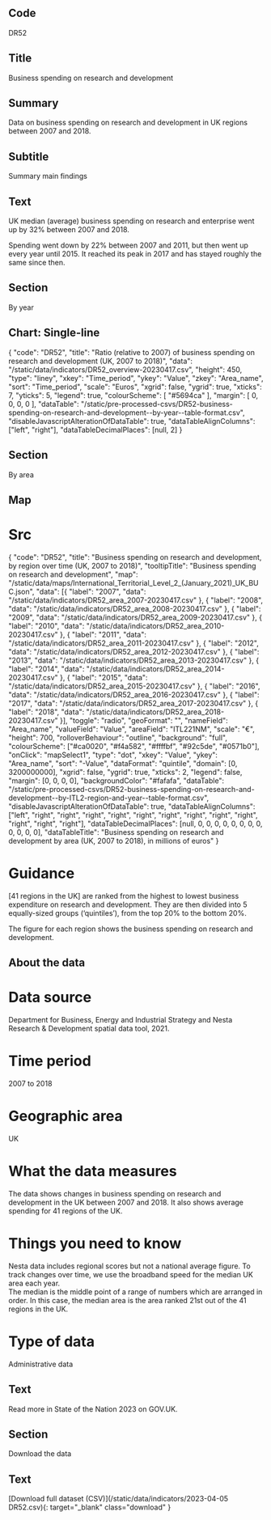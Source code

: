 ## Code
DR52

## Title
Business spending on research and development

## Summary
Data on business spending on research and development in UK regions between 2007 and 2018.

## Subtitle
Summary main findings

## Text
UK median (average) business spending on research and enterprise went up by 32% between 2007 and 2018.

Spending went down by 22% between 2007 and 2011, but then went up every year until 2015. It reached its peak in 2017 and has stayed roughly the same since then.

## Section
By year

## Chart: Single-line
{
    "code": "DR52",
    "title": "Ratio (relative to 2007) of business spending on research and development (UK, 2007 to 2018)",
    "data": "/static/data/indicators/DR52_overview-20230417.csv",
    "height": 450,
    "type": "liney",
    "xkey": "Time_period",
    "ykey": "Value",
    "zkey": "Area_name",
    "sort": "Time_period",
    "scale": "Euros",
    "xgrid": false,
    "ygrid": true,
    "xticks": 7,
    "yticks": 5,
    "legend": true,
    "colourScheme": [ "#5694ca" ],
    "margin": [ 0, 0, 0, 0 ],
    "dataTable": "/static/pre-processed-csvs/DR52-business-spending-on-research-and-development--by-year--table-format.csv",
    "disableJavascriptAlterationOfDataTable": true,
    "dataTableAlignColumns": ["left", "right"],
    "dataTableDecimalPlaces": [null, 2]
}

## Section
By area

## Map
# Src
{
    "code": "DR52",
    "title": "Business spending on research and development, by region over time (UK, 2007 to 2018)",
    "tooltipTitle": "Business spending on research and development",
    "map": "/static/data/maps/International_Territorial_Level_2_(January_2021)_UK_BUC.json",
    "data": [{
        "label": "2007",
        "data": "/static/data/indicators/DR52_area_2007-20230417.csv"
    }, {
        "label": "2008",
        "data": "/static/data/indicators/DR52_area_2008-20230417.csv"
    }, {
        "label": "2009",
        "data": "/static/data/indicators/DR52_area_2009-20230417.csv"
    }, {
        "label": "2010",
        "data": "/static/data/indicators/DR52_area_2010-20230417.csv"
    }, {
        "label": "2011",
        "data": "/static/data/indicators/DR52_area_2011-20230417.csv"
    }, {
        "label": "2012",
        "data": "/static/data/indicators/DR52_area_2012-20230417.csv"
    }, {
        "label": "2013",
        "data": "/static/data/indicators/DR52_area_2013-20230417.csv"
    }, {
        "label": "2014",
        "data": "/static/data/indicators/DR52_area_2014-20230417.csv"
    }, {
        "label": "2015",
        "data": "/static/data/indicators/DR52_area_2015-20230417.csv"
    }, {
        "label": "2016",
        "data": "/static/data/indicators/DR52_area_2016-20230417.csv"
    }, {
        "label": "2017",
        "data": "/static/data/indicators/DR52_area_2017-20230417.csv"
    }, {
        "label": "2018",
        "data": "/static/data/indicators/DR52_area_2018-20230417.csv"
    }],
    "toggle": "radio",
    "geoFormat": "",
    "nameField": "Area_name",
    "valueField": "Value",
    "areaField": "ITL221NM",
    "scale": "€",
    "height": 700,
    "rolloverBehaviour": "outline",
    "background": "full",
    "colourScheme": ["#ca0020", "#f4a582", "#ffffbf", "#92c5de", "#0571b0"],
    "onClick": "mapSelect1",
    "type": "dot",
    "xkey": "Value",
    "ykey": "Area_name",
    "sort": "-Value",
    "dataFormat": "quintile",
    "domain": [0, 3200000000],
    "xgrid": false,
    "ygrid": true,
    "xticks": 2,
    "legend": false,
    "margin": [0, 0, 0, 0],
    "backgroundColor": "#fafafa",
    "dataTable": "/static/pre-processed-csvs/DR52-business-spending-on-research-and-development--by-ITL2-region-and-year--table-format.csv",
    "disableJavascriptAlterationOfDataTable": true,
    "dataTableAlignColumns": ["left", "right", "right", "right", "right", "right", "right", "right", "right", "right", "right", "right", "right"],
    "dataTableDecimalPlaces": [null, 0, 0, 0, 0, 0, 0, 0, 0, 0, 0, 0, 0],
    "dataTableTitle": "Business spending on research and development by area (UK, 2007 to 2018), in millions of euros"
}

# Guidance
[41 regions in the UK] are ranked from the highest to lowest business expenditure on research and development. They are then divided into 5 equally-sized groups (‘quintiles’), from the top 20% to the bottom 20%.

The figure for each region shows the business spending on research and development.

## About the data
# Data source
Department for Business, Energy and Industrial Strategy and Nesta Research & Development spatial data tool, 2021.

# Time period
2007 to 2018

# Geographic area
UK

# What the data measures
The data shows changes in business spending on research and development in the UK between 2007 and 2018. It also shows average spending for 41 regions of the UK.

# Things you need to know
Nesta data includes regional scores but not a national average figure. To track changes over time, we use the broadband speed for the median UK area each year. 
<br>
The median is the middle point of a range of numbers which are arranged in order. In this case, the median area is the area ranked 21st out of the 41 regions in the UK.

# Type of data
Administrative data

## Text
Read more in State of the Nation 2023 on GOV.UK.

## Section
Download the data

## Text
[Download full dataset (CSV)](/static/data/indicators/2023-04-05 DR52.csv){: target="_blank" class="download" }
